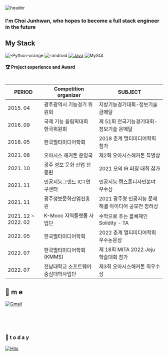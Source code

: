 
![header](https://capsule-render.vercel.app/api?type=waving&color=gradient&height=300&section=header&text=JoonhwanChoi)


### I'm Choi Junhwan, who hopes to become a full stack engineer in the future


## My Stack


![-Python-orange](https://user-images.githubusercontent.com/83737075/180651655-86be8be9-3b43-467c-ab21-f3df87adbdf2.svg)
![-android](https://img.shields.io/badge/-Android-green)
[![Java](https://img.shields.io/badge/Java-007396?style=flat-square&logo=Java&logoColor=white)](https://github.com/Joowon0220/weather)
![MySQL](https://img.shields.io/badge/MySQL-4479A1?style=flat-square&logo=MySQL&logoColor=white)  


#### 🏆 Project experience and Award
#
| PERIOD | Competition organizer | SUBJECT | 
| ------- | ------- | -------|
| 2015. 04 | 광주광역시 기능경기 위원회 | 지방기능경기대회-정보기술 금메달  |
| 2016. 09 | 국제 기능 올림픽대회 한국위원회 | 제 51회 전국기능경기대회-정보기술 은메달  |
| 2018. 05 | 한국멀티미디어학회 | 2018 춘계 멀티미디어학회 참가 |
| 2021. 08 | 오아시스 해커톤 운영국 | 제2회 오아시스해커톤 특별상 |
| 2021. 10 | 광주 정보 문화 산업 진흥원 | 2021 모의 IR 피칭 대회 참가 |
| 2021. 11 | 인공지능그랜드 ICT연구센터 | 인공지능 캡스톤디자인분야 우수상  |
| 2021. 11 | 광주정보문화산업진흥원 | 2021 광주형 인공지능 문제해결 아이디어 공모전 장려상 |
| 2021. 12 ~ 2022. 02 | K-Mooc 지역플랫폼 사업단  | 수학으로 푸는 블록체인 Solidity - TA  |
| 2022. 05 | 한국멀티미디어학회 | 2022 춘계 멀티미디어학회 우수논문상  |
| 2022. 07 | 한국멀티미디어학회(KMMS) | 제 18회 MITA 2022 Jeju 학술대회 참가  |
| 2022. 07 | 전남대학교 소프트웨어중심대학사업단 | 제3회 오아시스해커톤 최우수상 |

## 💫 m e 
 [![Gmail](https://img.shields.io/badge/Gmail-EA4335?style=flat-square&logo=Gmail&logoColor=white)](mailto:one.joonhwan8764@gmail.com)
 
<br><br><br>


### 💌  t o d a y 

[![Hits](https://hits.seeyoufarm.com/api/count/incr/badge.svg?url=https%3A%2F%2Fgithub.com%2FJoowon0220&count_bg=%23FF0000&title_bg=%23555555&icon=&icon_color=%23E7E7E7&title=hits&edge_flat=false)](https://hits.seeyoufarm.com)
<br><br><br><br><br>

</div>
